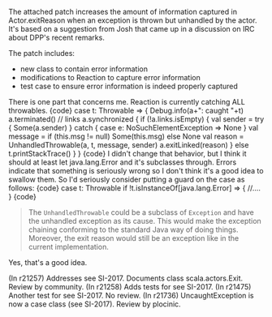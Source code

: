 The attached patch increases the amount of information captured in Actor.exitReason when an exception is thrown but unhandled by the actor.  It's based on a suggestion from Josh that came up in a discussion on IRC about DPP's recent remarks.

The patch includes:
 * new class to contain error information
 * modifications to Reaction to capture error information
 * test case to ensure error information is indeed properly captured

There is one part that concerns me.  Reaction is currently catching ALL throwables.
{code}
      case t: Throwable => {
        Debug.info(a+": caught "+t)
        a.terminated()
        // links
        a.synchronized {
          if (!a.links.isEmpty) {
            val sender = try {
              Some(a.sender)
            } catch {
              case e: NoSuchElementException => None
            }
            val message = if (this.msg != null) Some(this.msg) else None
            val reason = UnhandledThrowable(a, t, message, sender)
            a.exitLinked(reason)
          } else
            t.printStackTrace()
        }
      }
{code}
I didn't change that behavior, but I think it should at least let java.lang.Error and it's subclasses through.   Errors indicate that something is seriously wrong so I don't think it's a good idea to swallow them.  So I'd seriously consider putting a guard on the case as follows:
{code}
      case t: Throwable if !t.isInstanceOf[java.lang.Error] => {
          //....
      }
{code}

> The `UnhandledThrowable` could be a subclass of `Exception` and have the unhandled exception as its cause. This would make the exception chaining conforming to the standard Java way of doing things. Moreover, the exit reason would still be an exception like in the current implementation.

Yes, that's a good idea.

(In r21257) Addresses see SI-2017. Documents class scala.actors.Exit. Review by community.
(In r21258) Adds tests for see SI-2017.
(In r21475) Another test for see SI-2017. No review.
(In r21736) UncaughtException is now a case class (see SI-2017). Review by plocinic.
